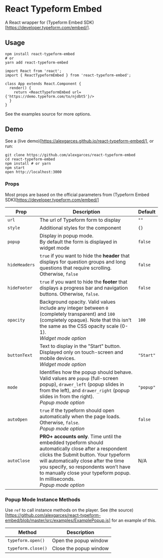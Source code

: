 # React Typeform Embed

A React wrapper for (Typeform Embed SDK)[https://developer.typeform.com/embed/].

## Usage

```
npm install react-typeform-embed
# or
yarn add react-typeform-embed
```
```
import React from 'react';
import { ReactTypeformEmbed } from 'react-typeform-embed';

class App extends React.Component {
  render() {
    return <ReactTypeformEmbed url={'https://demo.typeform.com/to/njdbt5'}/>
  }
}
```

See the examples source for more options.

## Demo

See a (live demo)[https://alexgarces.github.io/react-typeform-embed/], or run:

```
git clone https://github.com/alexgarces/react-typeform-embed
cd react-typeform-embed
npm install # or yarn
npm start
open http://localhost:3000
```

### Props

Most props are based on the official parameters from (Typeform Embed SDK)[https://developer.typeform.com/embed/]

Prop | Description | Default
---- | ----------- | -------
`url` | The url of Typeform form to display | `""`
`style` | Additional styles for the component | `{}`
`popup` | Display in popup mode.<br />By default the form is displayed in widget mode | `false`
`hideHeaders` | `true` if you want to hide the **header** that displays for question groups and long questions that require scrolling. Otherwise, `false` | `false`
`hideFooter` | `true` if you want to hide the **footer** that displays a progress bar and navigation buttons. Otherwise, `false`. | `false`
`opacity` | Background opacity. Valid values include any integer between `0` (completely transparent) and `100` (completely opaque). Note that this isn't the same as the CSS opacity scale (0-1).<br />*Widget mode option* | `100`
`buttonText` | Text to display in the "Start" button. Displayed only on touch-screen and mobile devices.<br />*Widget mode option* | `"Start"`
`mode` | Identifies how the popup should behave. Valid values are `popup` (full-screen popup), `drawer_left` (popup slides in from the left), and `drawer_right` (popup slides in from the right).<br />*Popup mode option* | `"popup"`
`autoOpen` | `true` if the typeform should open automatically when the page loads. Otherwise, `false`.<br />*Popup mode option* | `false`
`autoClose` | **PRO+ accounts only**. Time until the embedded typeform should automatically close after a respondent clicks the Submit button. Your typeform will automatically close after the time you specify, so respondents won’t have to manually close your typeform popup. In milliseconds.<br />*Popup mode option* | N/A

### Popup Mode Instance Methods

Use `ref` to call instance methods on the player. See (the source)[https://github.com/alexgarces/react-typeform-embed/blob/master/src/examples/ExamplePopup.js] for an example of this.

Method | Description
---- | -----------
`typeform.open()` | Open the popup window
`typeform.close()` | Close the popup window
